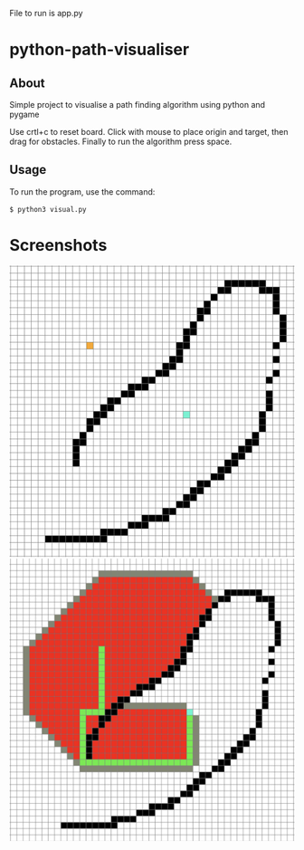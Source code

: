 File to run is app.py
# python-path-visualiser 

## About
Simple project to visualise a path finding algorithm using python and pygame

Use crtl+c to reset board. Click with mouse to place origin and target, then drag for obstacles. Finally to run the algorithm press space.


## Usage
To run the program, use the command:
```
$ python3 visual.py 
```

# Screenshots

![/picture/1.png](/picture/1.png)
![/picture/2.png](/picture/2.png)
